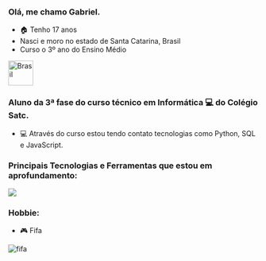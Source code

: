 ### Olá, me chamo Gabriel.

- 🏠 Tenho 17 anos
- Nasci e moro no estado de Santa Catarina, Brasil
- Curso o 3º ano do Ensino Médio

<img src="https://emojitool.com/img/joypixels/7.0/flag-brazil-3403.png" alt="Brasil" height=50 width=50>


### Aluno da 3ª fase do curso técnico em Informática 💻 do Colégio Satc.
- 💻 Através do curso estou tendo contato tecnologias como Python, SQL e JavaScript.

### Principais Tecnologias e Ferramentas que estou em aprofundamento:
<img src="https://cdn.jsdelivr.net/gh/devicons/devicon/icons/javascript/javascript-original.svg" />
          



### Hobbie:
- 🎮 Fifa


![fifa](https://user-images.githubusercontent.com/106177400/182230610-14218b08-a5df-4d98-a0e5-2209bd1b1069.gif)
